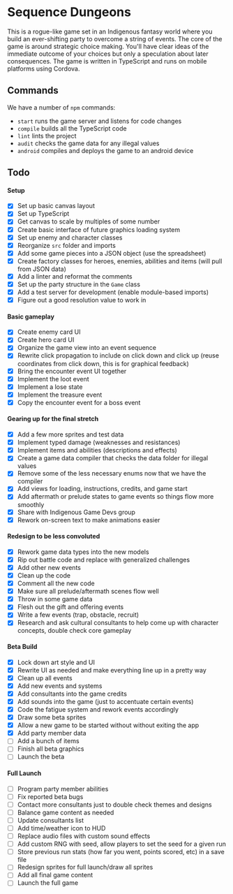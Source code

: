 # Sequence Dungeons
This is a rogue-like game set in an Indigenous fantasy world where you build an ever-shifting party to overcome a string of events.
The core of the game is around strategic choice making.
You'll have clear ideas of the immediate outcome of your choices but only a speculation about later consequences.
The game is written in TypeScript and runs on mobile platforms using Cordova.

## Commands
We have a number of `npm` commands:
- `start` runs the game server and listens for code changes
- `compile` builds all the TypeScript code
- `lint` lints the project
- `audit` checks the game data for any illegal values
- `android` compiles and deploys the game to an android device

## Todo
#### Setup
- [x] Set up basic canvas layout
- [x] Set up TypeScript
- [x] Get canvas to scale by multiples of some number
- [x] Create basic interface of future graphics loading system
- [x] Set up enemy and character classes
- [x] Reorganize `src` folder and imports
- [x] Add some game pieces into a JSON object (use the spreadsheet)
- [x] Create factory classes for heroes, enemies, abilities and items (will pull from JSON data)
- [x] Add a linter and reformat the comments
- [x] Set up the party structure in the `Game` class
- [x] Add a test server for development (enable module-based imports)
- [x] Figure out a good resolution value to work in

#### Basic gameplay
- [x] Create enemy card UI
- [x] Create hero card UI
- [x] Organize the game view into an event sequence
- [x] Rewrite click propagation to include on click down and click up (reuse coordinates from click down, this is for graphical feedback)
- [x] Bring the encounter event UI together
- [x] Implement the loot event
- [x] Implement a lose state
- [x] Implement the treasure event
- [x] Copy the encounter event for a boss event

#### Gearing up for the final stretch
- [x] Add a few more sprites and test data
- [x] Implement typed damage (weaknesses and resistances)
- [x] Implement items and abilities (descriptions and effects)
- [x] Create a game data compiler that checks the data folder for illegal values
- [x] Remove some of the less necessary enums now that we have the compiler
- [x] Add views for loading, instructions, credits, and game start
- [x] Add aftermath or prelude states to game events so things flow more smoothly
- [x] Share with Indigenous Game Devs group
- [x] Rework on-screen text to make animations easier

#### Redesign to be less convoluted
- [x] Rework game data types into the new models
- [x] Rip out battle code and replace with generalized challenges
- [x] Add other new events
- [x] Clean up the code
- [x] Comment all the new code
- [x] Make sure all prelude/aftermath scenes flow well
- [x] Throw in some game data
- [x] Flesh out the gift and offering events
- [x] Write a few events (trap, obstacle, recruit)
- [x] Research and ask cultural consultants to help come up with character concepts, double check core gameplay

#### Beta Build
- [x] Lock down art style and UI
- [x] Rewrite UI as needed and make everything line up in a pretty way
- [x] Clean up all events
- [x] Add new events and systems
- [x] Add consultants into the game credits
- [x] Add sounds into the game (just to accentuate certain events)
- [x] Code the fatigue system and rework events accordingly
- [x] Draw some beta sprites
- [x] Allow a new game to be started without without exiting the app
- [x] Add party member data
- [ ] Add a bunch of items
- [ ] Finish all beta graphics
- [ ] Launch the beta

#### Full Launch
- [ ] Program party member abilities
- [ ] Fix reported beta bugs
- [ ] Contact more consultants just to double check themes and designs
- [ ] Balance game content as needed
- [ ] Update consultants list
- [ ] Add time/weather icon to HUD
- [ ] Replace audio files with custom sound effects
- [ ] Add custom RNG with seed, allow players to set the seed for a given run
- [ ] Store previous run stats (how far you went, points scored, etc) in a save file
- [ ] Redesign sprites for full launch/draw all sprites
- [ ] Add all final game content
- [ ] Launch the full game